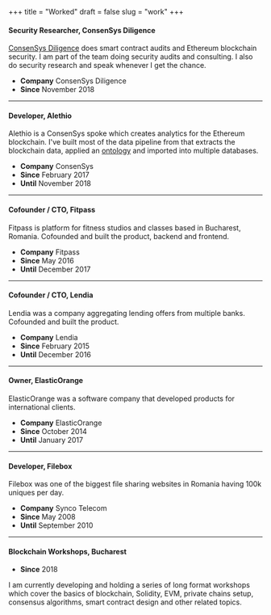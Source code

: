 +++
title = "Worked"
draft = false
slug = "work"
+++

#### Security Researcher, ConsenSys Diligence

[ConsenSys Diligence](https://diligence.consensys.net/) does smart contract audits and Ethereum blockchain security. I am part of the team doing security audits and consulting. I also do security research and speak whenever I get the chance.

* **Company** ConsenSys Diligence
* **Since** November 2018

---

#### Developer, Alethio

Alethio is a ConsenSys spoke which creates analytics for the Ethereum blockchain. I've built most of the data pipeline from that extracts the blockchain data, applied an [ontology](https://ethon.consensys.net/) and imported into multiple databases.

* **Company** ConsenSys
* **Since** February 2017
* **Until** November 2018

---

#### Cofounder / CTO, Fitpass

Fitpass is platform for fitness studios and classes based in Bucharest, Romania. Cofounded and built the product, backend and frontend.

* **Company** Fitpass
* **Since** May 2016
* **Until** December 2017

---

#### Cofounder / CTO, Lendia

Lendia was a company aggregating lending offers from multiple banks. Cofounded and built the product.

* **Company** Lendia
* **Since** February 2015
* **Until** December 2016

---

#### Owner, ElasticOrange

ElasticOrange was a software company that developed products for international clients.

* **Company** ElasticOrange
* **Since** October 2014
* **Until** January 2017

---

#### Developer, Filebox

Filebox was one of the biggest file sharing websites in Romania having 100k uniques per day.

* **Company** Synco Telecom
* **Since** May 2008
* **Until** September 2010

---

#### Blockchain Workshops, Bucharest

* **Since** 2018

I am currently developing and holding a series of long format workshops which cover the basics of blockchain, Solidity, EVM, private chains setup, consensus algorithms, smart contract design and other related topics.
